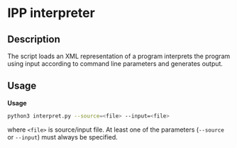 
# IPP interpreter

## Description

The script loads an XML representation of a program interprets the program using input according to command line parameters and generates output.

## Usage

**Usage**
```bash
python3 interpret.py --source=<file> --input=<file>
```
where `<file>` is source/input file. At least one of the parameters (`--source` or `--input`) must always be specified.
